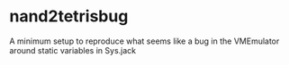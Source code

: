 # nand2tetrisbug
A minimum setup to reproduce what seems like a bug in the VMEmulator around static variables in Sys.jack
